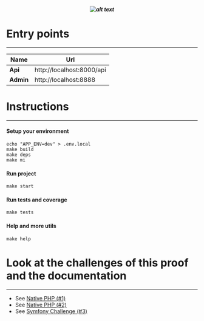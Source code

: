 ***<p align="center">![alt text](https://lanzadera.es/wp-content/uploads/2020/08/Growpro-1.png "GrowPro")</p>***
# Entry points
- - -
| Name      | Url                       |
|-----------|---------------------------|
| **Api**   | http://localhost:8000/api |
| **Admin** | http://localhost:8888     |


# Instructions
- - -

#### Setup your environment
```shell
echo "APP_ENV=dev" > .env.local
make build
make deps
make mi
```

#### Run project
```shell
make start
```

#### Run tests and coverage
```shell
make tests
```

#### Help and more utils
```shell
make help
```

# Look at the challenges of this proof and the documentation
- - -
- See [Native PHP (#1)](wiki/Exercise_1.md)
- See [Native PHP (#2)](wiki/Exercise_2.md)
- See [Symfony Challenge (#3)](wiki/Exercise_3.md)
